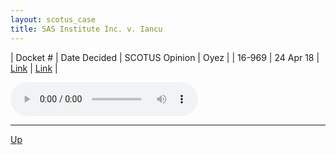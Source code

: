 ```yaml
---
layout: scotus_case
title: SAS Institute Inc. v. Iancu
---
```


| Docket # | Date Decided | SCOTUS Opinion | Oyez |
| 16-969 | 24 Apr 18 | [Link](https://www.supremecourt.gov/opinions/preliminaryprint/584US1PP_final.pdf#page=399) | [Link](https://www.oyez.org/cases/2017/16-969) |

<audio controls>
   <source src='./resources/16-969.mp3' type='audio/mpeg'>
</audio>

<object data='./resources/16-969.pdf' type='application/pdf'></object>

---

[Up](./README.md)